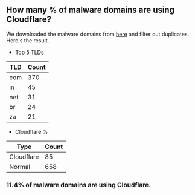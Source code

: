 ## How many % of malware domains are using Cloudflare?


We downloaded the malware domains from [here](https://urlhaus.abuse.ch) and filter out duplicates.
Here's the result.


[//]: # (start replacement)


- Top 5 TLDs

| TLD | Count |
| --- | --- |
| com | 370 |
| in | 45 |
| net | 31 |
| br | 24 |
| za | 21 |


- Cloudflare %

| Type | Count |
| --- | --- |
| Cloudflare | 85 |
| Normal | 658 |


### 11.4% of malware domains are using Cloudflare.